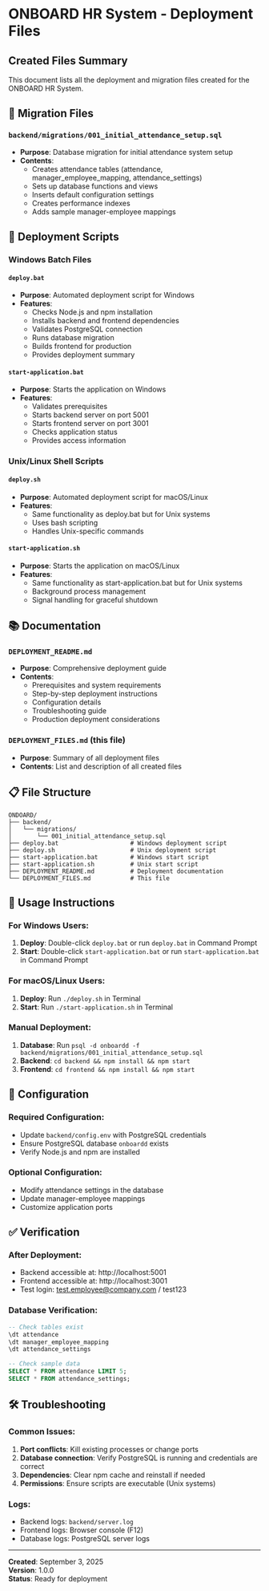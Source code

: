 # ONBOARD HR System - Deployment Files

## Created Files Summary

This document lists all the deployment and migration files created for the ONBOARD HR System.

## 📁 Migration Files

### `backend/migrations/001_initial_attendance_setup.sql`

- **Purpose**: Database migration for initial attendance system setup
- **Contents**:
  - Creates attendance tables (attendance, manager_employee_mapping, attendance_settings)
  - Sets up database functions and views
  - Inserts default configuration settings
  - Creates performance indexes
  - Adds sample manager-employee mappings

## 🚀 Deployment Scripts

### Windows Batch Files

#### `deploy.bat`

- **Purpose**: Automated deployment script for Windows
- **Features**:
  - Checks Node.js and npm installation
  - Installs backend and frontend dependencies
  - Validates PostgreSQL connection
  - Runs database migration
  - Builds frontend for production
  - Provides deployment summary

#### `start-application.bat`

- **Purpose**: Starts the application on Windows
- **Features**:
  - Validates prerequisites
  - Starts backend server on port 5001
  - Starts frontend server on port 3001
  - Checks application status
  - Provides access information

### Unix/Linux Shell Scripts

#### `deploy.sh`

- **Purpose**: Automated deployment script for macOS/Linux
- **Features**:
  - Same functionality as deploy.bat but for Unix systems
  - Uses bash scripting
  - Handles Unix-specific commands

#### `start-application.sh`

- **Purpose**: Starts the application on macOS/Linux
- **Features**:
  - Same functionality as start-application.bat but for Unix systems
  - Background process management
  - Signal handling for graceful shutdown

## 📚 Documentation

### `DEPLOYMENT_README.md`

- **Purpose**: Comprehensive deployment guide
- **Contents**:
  - Prerequisites and system requirements
  - Step-by-step deployment instructions
  - Configuration details
  - Troubleshooting guide
  - Production deployment considerations

### `DEPLOYMENT_FILES.md` (this file)

- **Purpose**: Summary of all deployment files
- **Contents**: List and description of all created files

## 📋 File Structure

```
ONDOARD/
├── backend/
│   └── migrations/
│       └── 001_initial_attendance_setup.sql
├── deploy.bat                    # Windows deployment script
├── deploy.sh                     # Unix deployment script
├── start-application.bat         # Windows start script
├── start-application.sh          # Unix start script
├── DEPLOYMENT_README.md          # Deployment documentation
└── DEPLOYMENT_FILES.md           # This file
```

## 🎯 Usage Instructions

### For Windows Users:

1. **Deploy**: Double-click `deploy.bat` or run `deploy.bat` in Command Prompt
2. **Start**: Double-click `start-application.bat` or run `start-application.bat` in Command Prompt

### For macOS/Linux Users:

1. **Deploy**: Run `./deploy.sh` in Terminal
2. **Start**: Run `./start-application.sh` in Terminal

### Manual Deployment:

1. **Database**: Run `psql -d onboardd -f backend/migrations/001_initial_attendance_setup.sql`
2. **Backend**: `cd backend && npm install && npm start`
3. **Frontend**: `cd frontend && npm install && npm start`

## 🔧 Configuration

### Required Configuration:

- Update `backend/config.env` with PostgreSQL credentials
- Ensure PostgreSQL database `onboardd` exists
- Verify Node.js and npm are installed

### Optional Configuration:

- Modify attendance settings in the database
- Update manager-employee mappings
- Customize application ports

## ✅ Verification

### After Deployment:

- Backend accessible at: http://localhost:5001
- Frontend accessible at: http://localhost:3001
- Test login: test.employee@company.com / test123

### Database Verification:

```sql
-- Check tables exist
\dt attendance
\dt manager_employee_mapping
\dt attendance_settings

-- Check sample data
SELECT * FROM attendance LIMIT 5;
SELECT * FROM attendance_settings;
```

## 🛠️ Troubleshooting

### Common Issues:

1. **Port conflicts**: Kill existing processes or change ports
2. **Database connection**: Verify PostgreSQL is running and credentials are correct
3. **Dependencies**: Clear npm cache and reinstall if needed
4. **Permissions**: Ensure scripts are executable (Unix systems)

### Logs:

- Backend logs: `backend/server.log`
- Frontend logs: Browser console (F12)
- Database logs: PostgreSQL server logs

---

**Created**: September 3, 2025  
**Version**: 1.0.0  
**Status**: Ready for deployment
